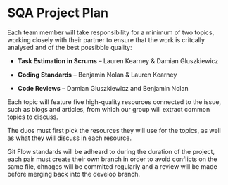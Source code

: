 # **SQA Project Plan**

Each team member will take responsibility for a minimum of two topics, working closely with their partner to ensure that the work is critcally analysed and of the best possibble quality: 

- **Task Estimation in Scrums** – Lauren Kearney & Damian Gluszkiewicz

- **Coding Standards** – Benjamin Nolan & Lauren Kearney

- **Code Reviews** – Damian Gluszkiewicz and Benjamin Nolan

Each topic will feature five high-quality resources connected to the issue, such as blogs and articles, from which our group will extract common topics to discuss.

The duos must first pick the resources they will use for the topics, as well as what they will discuss in each resource.

Git Flow standards will be adheard to during the duration of the project, each pair must create their own branch in order to avoid conflicts on the same file, chnages will be commited regularly and a review will be made before merging back into the develop branch.